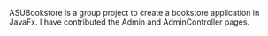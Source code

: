 ASUBookstore is a group project to create a bookstore application in JavaFx.
I have contributed the Admin and AdminController pages.
